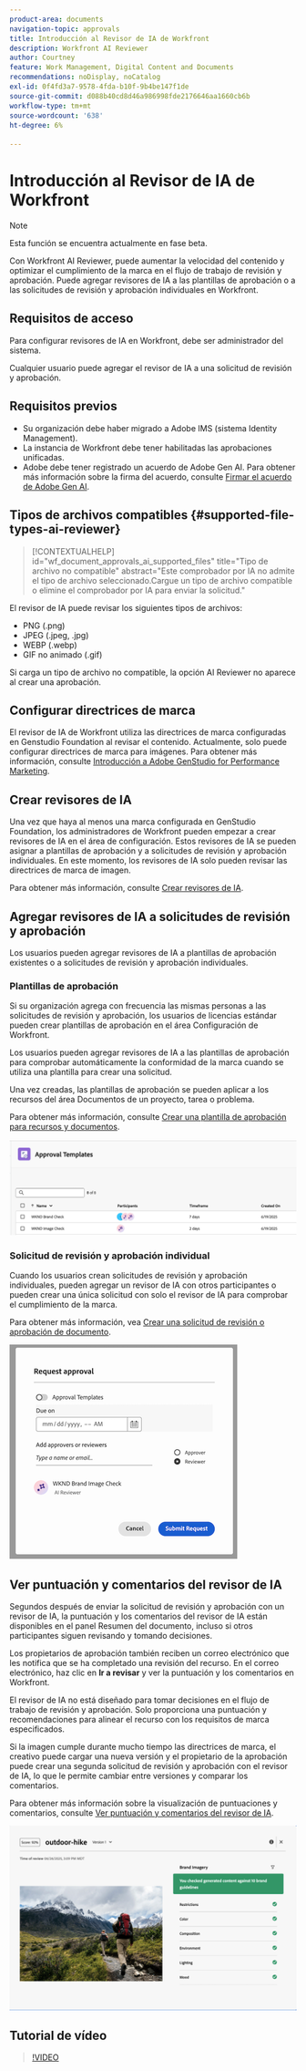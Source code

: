 ```yaml
---
product-area: documents
navigation-topic: approvals
title: Introducción al Revisor de IA de Workfront
description: Workfront AI Reviewer
author: Courtney
feature: Work Management, Digital Content and Documents
recommendations: noDisplay, noCatalog
exl-id: 0f4fd3a7-9578-4fda-b10f-9b4be147f1de
source-git-commit: d088b40cd8d46a986998fde2176646aa1660cb6b
workflow-type: tm+mt
source-wordcount: '638'
ht-degree: 6%

---
```


# Introducción al Revisor de IA de Workfront

>[!NOTE]
>
>Esta función se encuentra actualmente en fase beta.

Con Workfront AI Reviewer, puede aumentar la velocidad del contenido y optimizar el cumplimiento de la marca en el flujo de trabajo de revisión y aprobación. Puede agregar revisores de IA a las plantillas de aprobación o a las solicitudes de revisión y aprobación individuales en Workfront.

## Requisitos de acceso

Para configurar revisores de IA en Workfront, debe ser administrador del sistema.

Cualquier usuario puede agregar el revisor de IA a una solicitud de revisión y aprobación.


## Requisitos previos

* Su organización debe haber migrado a Adobe IMS (sistema Identity Management).
* La instancia de Workfront debe tener habilitadas las aprobaciones unificadas.
* Adobe debe tener registrado un acuerdo de Adobe Gen AI.
Para obtener más información sobre la firma del acuerdo, consulte [Firmar el acuerdo de Adobe Gen AI](/help/quicksilver/workfront-basics/ai-assistant/ai-assistant-overview.md#sign-the-adobe-gen-ai-agreement).


## Tipos de archivos compatibles {#supported-file-types-ai-reviewer}

>[!CONTEXTUALHELP]
>id="wf_document_approvals_ai_supported_files"
>title="Tipo de archivo no compatible"
>abstract="Este comprobador por IA no admite el tipo de archivo seleccionado.Cargue un tipo de archivo compatible o elimine el comprobador por IA para enviar la solicitud."

El revisor de IA puede revisar los siguientes tipos de archivos:

* PNG (.png)
* JPEG (.jpeg, .jpg)
* WEBP (.webp)
* GIF no animado (.gif)

Si carga un tipo de archivo no compatible, la opción AI Reviewer no aparece al crear una aprobación.

## Configurar directrices de marca

El revisor de IA de Workfront utiliza las directrices de marca configuradas en Genstudio Foundation al revisar el contenido. Actualmente, solo puede configurar directrices de marca para imágenes. Para obtener más información, consulte [Introducción a Adobe GenStudio for Performance Marketing](https://experienceleague.adobe.com/en/docs/genstudio-for-performance-marketing/user-guide/get-started).


## Crear revisores de IA

Una vez que haya al menos una marca configurada en GenStudio Foundation, los administradores de Workfront pueden empezar a crear revisores de IA en el área de configuración. Estos revisores de IA se pueden asignar a plantillas de aprobación y a solicitudes de revisión y aprobación individuales. En este momento, los revisores de IA solo pueden revisar las directrices de marca de imagen.

Para obtener más información, consulte [Crear revisores de IA](/help/quicksilver/review-and-approve-work/document-reviews-and-approvals/set-up-ai-reviewer.md).

## Agregar revisores de IA a solicitudes de revisión y aprobación

Los usuarios pueden agregar revisores de IA a plantillas de aprobación existentes o a solicitudes de revisión y aprobación individuales.

### Plantillas de aprobación

Si su organización agrega con frecuencia las mismas personas a las solicitudes de revisión y aprobación, los usuarios de licencias estándar pueden crear plantillas de aprobación en el área Configuración de Workfront.

Los usuarios pueden agregar revisores de IA a las plantillas de aprobación para comprobar automáticamente la conformidad de la marca cuando se utiliza una plantilla para crear una solicitud.

Una vez creadas, las plantillas de aprobación se pueden aplicar a los recursos del área Documentos de un proyecto, tarea o problema.

Para obtener más información, consulte [Crear una plantilla de aprobación para recursos y documentos](/help/quicksilver/review-and-approve-work/document-reviews-and-approvals/manage-document-approvals/create-approval-template.md).

![lista de plantillas que muestra revisores de IA](assets/ai-review-templates.png)

### Solicitud de revisión y aprobación individual

Cuando los usuarios crean solicitudes de revisión y aprobación individuales, pueden agregar un revisor de IA con otros participantes o pueden crear una única solicitud con solo el revisor de IA para comprobar el cumplimiento de la marca.

Para obtener más información, vea [Crear una solicitud de revisión o aprobación de documento](/help/quicksilver/review-and-approve-work/document-reviews-and-approvals/manage-document-approvals/create-a-document-approval.md).


![Se agregó un revisor de IA a la solicitud de aprobación individual](assets/ad-ai-reviewer-to-request.png)

## Ver puntuación y comentarios del revisor de IA

Segundos después de enviar la solicitud de revisión y aprobación con un revisor de IA, la puntuación y los comentarios del revisor de IA están disponibles en el panel Resumen del documento, incluso si otros participantes siguen revisando y tomando decisiones.

Los propietarios de aprobación también reciben un correo electrónico que les notifica que se ha completado una revisión del recurso. En el correo electrónico, haz clic en **Ir a revisar** y ver la puntuación y los comentarios en Workfront.

El revisor de IA no está diseñado para tomar decisiones en el flujo de trabajo de revisión y aprobación. Solo proporciona una puntuación y recomendaciones para alinear el recurso con los requisitos de marca especificados.

Si la imagen cumple durante mucho tiempo las directrices de marca, el creativo puede cargar una nueva versión y el propietario de la aprobación puede crear una segunda solicitud de revisión y aprobación con el revisor de IA, lo que le permite cambiar entre versiones y comparar los comentarios.

Para obtener más información sobre la visualización de puntuaciones y comentarios, consulte [Ver puntuación y comentarios del revisor de IA](/help/quicksilver/review-and-approve-work/document-reviews-and-approvals/view-ai-reviewer-feedback.md).


![comentarios del revisor de IA](assets/ai-reviewer-feedback.png)


## Tutorial de vídeo

>[!VIDEO](https://video.tv.adobe.com/v/3470847/)